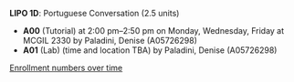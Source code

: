 **LIPO 1D**: Portuguese Conversation (2.5 units)

- **A00** (Tutorial) at 2:00 pm–2:50 pm on Monday, Wednesday, Friday at MCGIL 2330 by Paladini, Denise (A05726298)
- **A01** (Lab) (time and location TBA) by Paladini, Denise (A05726298)

[Enrollment numbers over time](./LIPO1D.tsv)
